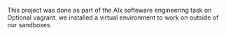 This project was done as part of the Alx softeware engineering task on Optional vagrant.
we installed a virtual environment to work on outside of our sandboxes.
